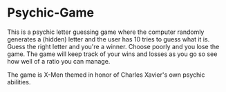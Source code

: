 # Psychic-Game

This is a psychic letter guessing game where the computer randomly generates a (hidden) letter and the user has 10 tries to guess what it is. Guess the right letter and you're a winner. Choose poorly and you lose the game. The game will keep track of your wins and losses as you go so see how well of a ratio you can manage. 

The game is X-Men themed in honor of Charles Xavier's own psychic abilities. 
